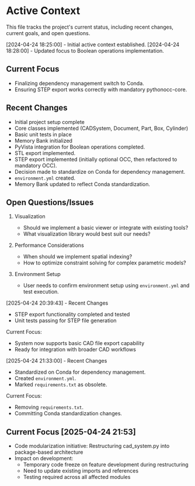 # Active Context

This file tracks the project's current status, including recent changes, current goals, and open questions.

[2024-04-24 18:25:00] - Initial active context established.
[2024-04-24 18:28:00] - Updated focus to Boolean operations implementation.

## Current Focus
* Finalizing dependency management switch to Conda.
* Ensuring STEP export works correctly with mandatory pythonocc-core.

## Recent Changes
* Initial project setup complete
* Core classes implemented (CADSystem, Document, Part, Box, Cylinder)
* Basic unit tests in place
* Memory Bank initialized
* PyVista integration for Boolean operations completed.
* STL export implemented.
* STEP export implemented (initially optional OCC, then refactored to mandatory OCC).
* Decision made to standardize on Conda for dependency management.
* `environment.yml` created.
* Memory Bank updated to reflect Conda standardization.

## Open Questions/Issues
1. Visualization
   - Should we implement a basic viewer or integrate with existing tools?
   - What visualization library would best suit our needs?

2. Performance Considerations
   - When should we implement spatial indexing?
   - How to optimize constraint solving for complex parametric models?

3. Environment Setup
   - User needs to confirm environment setup using `environment.yml` and test execution.

[2025-04-24 20:39:43] - Recent Changes
* STEP export functionality completed and tested
* Unit tests passing for STEP file generation

Current Focus:
* System now supports basic CAD file export capability
* Ready for integration with broader CAD workflows

[2025-04-24 21:33:00] - Recent Changes
* Standardized on Conda for dependency management.
* Created `environment.yml`.
* Marked `requirements.txt` as obsolete.

Current Focus:
* Removing `requirements.txt`.
* Committing Conda standardization changes.

## Current Focus [2025-04-24 21:53]
- Code modularization initiative: Restructuring cad_system.py into package-based architecture
- Impact on development:
  * Temporary code freeze on feature development during restructuring
  * Need to update existing imports and references
  * Testing required across all affected modules
